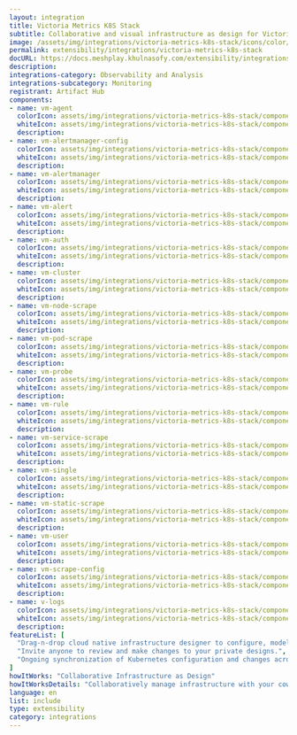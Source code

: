 ```yaml
---
layout: integration
title: Victoria Metrics K8S Stack
subtitle: Collaborative and visual infrastructure as design for Victoria Metrics K8S Stack
image: /assets/img/integrations/victoria-metrics-k8s-stack/icons/color/victoria-metrics-k8s-stack-color.svg
permalink: extensibility/integrations/victoria-metrics-k8s-stack
docURL: https://docs.meshplay.khulnasofy.com/extensibility/integrations/victoria-metrics-k8s-stack
description: 
integrations-category: Observability and Analysis
integrations-subcategory: Monitoring
registrant: Artifact Hub
components: 
- name: vm-agent
  colorIcon: assets/img/integrations/victoria-metrics-k8s-stack/components/vm-agent/icons/color/vm-agent-color.svg
  whiteIcon: assets/img/integrations/victoria-metrics-k8s-stack/components/vm-agent/icons/white/vm-agent-white.svg
  description: 
- name: vm-alertmanager-config
  colorIcon: assets/img/integrations/victoria-metrics-k8s-stack/components/vm-alertmanager-config/icons/color/vm-alertmanager-config-color.svg
  whiteIcon: assets/img/integrations/victoria-metrics-k8s-stack/components/vm-alertmanager-config/icons/white/vm-alertmanager-config-white.svg
  description: 
- name: vm-alertmanager
  colorIcon: assets/img/integrations/victoria-metrics-k8s-stack/components/vm-alertmanager/icons/color/vm-alertmanager-color.svg
  whiteIcon: assets/img/integrations/victoria-metrics-k8s-stack/components/vm-alertmanager/icons/white/vm-alertmanager-white.svg
  description: 
- name: vm-alert
  colorIcon: assets/img/integrations/victoria-metrics-k8s-stack/components/vm-alert/icons/color/vm-alert-color.svg
  whiteIcon: assets/img/integrations/victoria-metrics-k8s-stack/components/vm-alert/icons/white/vm-alert-white.svg
  description: 
- name: vm-auth
  colorIcon: assets/img/integrations/victoria-metrics-k8s-stack/components/vm-auth/icons/color/vm-auth-color.svg
  whiteIcon: assets/img/integrations/victoria-metrics-k8s-stack/components/vm-auth/icons/white/vm-auth-white.svg
  description: 
- name: vm-cluster
  colorIcon: assets/img/integrations/victoria-metrics-k8s-stack/components/vm-cluster/icons/color/vm-cluster-color.svg
  whiteIcon: assets/img/integrations/victoria-metrics-k8s-stack/components/vm-cluster/icons/white/vm-cluster-white.svg
  description: 
- name: vm-node-scrape
  colorIcon: assets/img/integrations/victoria-metrics-k8s-stack/components/vm-node-scrape/icons/color/vm-node-scrape-color.svg
  whiteIcon: assets/img/integrations/victoria-metrics-k8s-stack/components/vm-node-scrape/icons/white/vm-node-scrape-white.svg
  description: 
- name: vm-pod-scrape
  colorIcon: assets/img/integrations/victoria-metrics-k8s-stack/components/vm-pod-scrape/icons/color/vm-pod-scrape-color.svg
  whiteIcon: assets/img/integrations/victoria-metrics-k8s-stack/components/vm-pod-scrape/icons/white/vm-pod-scrape-white.svg
  description: 
- name: vm-probe
  colorIcon: assets/img/integrations/victoria-metrics-k8s-stack/components/vm-probe/icons/color/vm-probe-color.svg
  whiteIcon: assets/img/integrations/victoria-metrics-k8s-stack/components/vm-probe/icons/white/vm-probe-white.svg
  description: 
- name: vm-rule
  colorIcon: assets/img/integrations/victoria-metrics-k8s-stack/components/vm-rule/icons/color/vm-rule-color.svg
  whiteIcon: assets/img/integrations/victoria-metrics-k8s-stack/components/vm-rule/icons/white/vm-rule-white.svg
  description: 
- name: vm-service-scrape
  colorIcon: assets/img/integrations/victoria-metrics-k8s-stack/components/vm-service-scrape/icons/color/vm-service-scrape-color.svg
  whiteIcon: assets/img/integrations/victoria-metrics-k8s-stack/components/vm-service-scrape/icons/white/vm-service-scrape-white.svg
  description: 
- name: vm-single
  colorIcon: assets/img/integrations/victoria-metrics-k8s-stack/components/vm-single/icons/color/vm-single-color.svg
  whiteIcon: assets/img/integrations/victoria-metrics-k8s-stack/components/vm-single/icons/white/vm-single-white.svg
  description: 
- name: vm-static-scrape
  colorIcon: assets/img/integrations/victoria-metrics-k8s-stack/components/vm-static-scrape/icons/color/vm-static-scrape-color.svg
  whiteIcon: assets/img/integrations/victoria-metrics-k8s-stack/components/vm-static-scrape/icons/white/vm-static-scrape-white.svg
  description: 
- name: vm-user
  colorIcon: assets/img/integrations/victoria-metrics-k8s-stack/components/vm-user/icons/color/vm-user-color.svg
  whiteIcon: assets/img/integrations/victoria-metrics-k8s-stack/components/vm-user/icons/white/vm-user-white.svg
  description: 
- name: vm-scrape-config
  colorIcon: assets/img/integrations/victoria-metrics-k8s-stack/components/vm-scrape-config/icons/color/vm-scrape-config-color.svg
  whiteIcon: assets/img/integrations/victoria-metrics-k8s-stack/components/vm-scrape-config/icons/white/vm-scrape-config-white.svg
  description: 
- name: v-logs
  colorIcon: assets/img/integrations/victoria-metrics-k8s-stack/components/v-logs/icons/color/v-logs-color.svg
  whiteIcon: assets/img/integrations/victoria-metrics-k8s-stack/components/v-logs/icons/white/v-logs-white.svg
  description: 
featureList: [
  "Drag-n-drop cloud native infrastructure designer to configure, model, and deploy your workloads.",
  "Invite anyone to review and make changes to your private designs.",
  "Ongoing synchronization of Kubernetes configuration and changes across any number of clusters."
]
howItWorks: "Collaborative Infrastructure as Design"
howItWorksDetails: "Collaboratively manage infrastructure with your coworkers synchronously sharing the same designs."
language: en
list: include
type: extensibility
category: integrations
---
```


